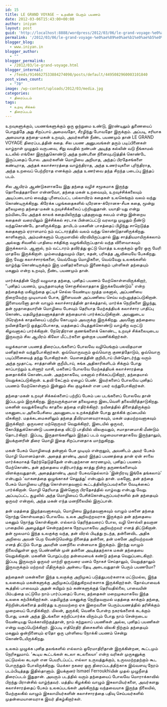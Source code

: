 ```yaml
---
id: 15
title: LE GRAND VOYAGE – உறவின் பெரும் பயணம்
date: 2012-03-06T15:43:00+00:00
author: iniyan
layout: post
guid: 'http://localhost:8888/wordpress/2012/03/06/le-grand-voyage-%e0%ae%89%e0%ae%b1%e0%ae%b5%e0%ae%bf%e0%ae%a9%e0%af%8d-%e0%ae%aa%e0%af%86%e0%ae%b0%e0%af%81%e0%ae%ae%e0%af%8d-%e0%ae%aa%e0%ae%af%e0%ae%a3%e0%ae%ae%e0%af%8d/'
permalink: '/2012/03/06/le-grand-voyage-%e0%ae%89%e0%ae%b1%e0%ae%b5%e0%ae%bf%e0%ae%a9%e0%af%8d-%e0%ae%aa%e0%af%86%e0%ae%b0%e0%af%81%e0%ae%ae%e0%af%8d-%e0%ae%aa%e0%ae%af%e0%ae%a3%e0%ae%ae%e0%af%8d/'
blogger_blog:
  - www.iniyan.in
blogger_author:
  - ""
blogger_permalink:
  - /2012/03/le-grand-voyage.html
blogger_internal:
  - /feeds/9146627533884274098/posts/default/4495082960003101840
post_views_count:
  - "70"
image: /wp-content/uploads/2012/03/media.jpg
categories:
  - திரைப்படம்
tags:
  - உறவு சிக்கல்
  - திரைப்படம்
---
```

உறவுகளுக்கும், பயணங்களுக்கும் ஒரு ஒற்றுமை உண்டு, இரண்டிலும் துணையைப் பொறுத்தே அது சிறப்பாய் அமைவதோ, சீரழிந்து போவதோ இருக்கும். அப்படி, சரியாக அமையாத தந்தை-மகன் உறவும், அவர்களின் நீண்ட பயணமும் தான் LE GRAND VOYAGE திரைப்படத்தின் கதை. சில பயண அனுபவங்கள் தரும் படிப்பினைகள் வாழ்நாள் முழுதும் வருபவை, சிறு வயதில் நண்பன் அடித்த கல்லின் வடு நீங்காமல் உடலில் எங்கோ இருந்துகொண்டு அந்த நண்பனை நினைவுபடுத்திக் கொண்டே இருப்பதைப் போல. அவர்களின் மொழியை அறியாத, அந்தப் பிரதேசங்களை கண்டிராத, அந்தக் கலாச்சாரத்தை வாழ்ந்திராத, அந்த உணர்வுகளை புரிந்திராத, அந்த உறவைப் பெற்றிராத எனக்கும் அந்த உணர்வை தந்த சிறந்த படைப்பு இந்தப் படம்.

<!--more-->

சில ஆயிரம் ஆண்டுகளாகவே இது தந்தை வழிச் சமூகமாக இருந்து தொலைத்ததாலோ என்னவோ, தந்தை மகன் உறவையும், உறவுச்சிக்கலையும் அடிப்படையாய் வைத்து புனையப்பட்ட பல்லாயிரம் கதைகள் உலகெங்கும் வலம் வந்து கொண்டிருக்கிறது. கிரேக்க பழங்கதைகளில் யுரேனசு-க்ரோனசு-சீயசு கதை, மூன்று தலைமுறை தந்தை-மகன் உறவுச்சிக்கலைப் பற்றியதுதான். யயாதி-யது என்று நம்மிடையே அந்தக் காலக் கதையிலிருந்து புத்தனாவது சுலபம் என்று இன்றைய கதைகள் வரையிலும் இச்சிக்கல் சரடாக பின்னப்பட்டு வரலாறு முழுதும் நீண்டு வந்துகொண்டே தானிருக்கிறது. தாயிடம் மகனின் பாசத்தைப் பிழிந்து சாறெடுத்த கதைகளும் ஏராளமாய் நம் வட்டாரத்தில் வலம் வந்து கொண்டுதானிருக்கிறது. காளிகளும், அம்மன்களும் பெருமளவில் விரவியிருப்பதால் இது சாத்தியமாயிருக்கலாம் அல்லது சிவனில் பாதியை சக்திக்கு வழங்கியிருப்பதால் வந்த விளைவாகவும் இருக்கலாம். ஆனால், நம் வட்டாரம் தவிர்த்து ஒட்டு மொத்த உலகுக்கும் ஒரே ஒரு மேரி மாதவே இருக்கிறாள். மும்மைத்துவமும் பிதா, சுதன், பரிசுத்த ஆவியையே பேசுகிறது.
இரு வேறு கலாச்சாரங்களை, வெவ்வேறு மொழிகளை, வெவ்வேறு உலகங்களில் வாழ்ந்து கொண்டிருக்கும் இரு மனிதர்களையும் இணைக்கும் புள்ளிகள் தந்தையும் மகனும் என்ற உறவும், நீண்ட பயணமும் தான்.

மார்க்கத்தின் நெறி வழுவாத தந்தை, புனிதப் பயணம் மேற்கொள்ளவிருக்கிறார், “புனிதப் பயணம், முடிந்தளவுக்கு சொகுசில்லாததாக இருக்கவேண்டும்” என்ற தந்தைக்கு மகிழுந்தை ஓட்டிச் செல்ல வேண்டிய மூத்த மகனால், அப்பணியை நிறைவேற்ற முடியாமல் போக, இளையவன் அப்பணியை செய்ய வற்புறுத்தப்படுகிறான். இளையவனோ தான் வாழும் கலாச்சாரத்தின் தாக்கத்தால், மார்க்க நெறிகளை இழந்து, தன் மூதாதையாரின் மொழியை பேசவும் தெரியாத மேற்கத்தியக் கலாச்சார பாதிப்பு கொண்ட மதமிழந்தவனாகத்தான் தந்தையால் பார்க்கப்படுகிறான். அவனுடைய பிரெஞ்சுக் காதலியைப் பற்றிய கோபமும் அவருக்கு இருக்கிறது. அவனோ தந்தையை நவீனத்தோடு ஒத்துப்போகாத, மதத்தைப் பிடித்துக்கொண்டு வாழ்கிற வறட்டு கிழவனாகப் பார்க்கிறான். நேரெதிரான குணங்களைக் கொண்ட, உறவுச் சிக்கலையுடைய இருவரும் சில ஆயிரம் கிலோ மீட்டர்களை ஒன்றாக பயணிக்கிறார்கள்.

வழக்கமான பயணத் திரைப்படங்களைப் போலவே வழியெங்கும் பலவிதமான மனிதர்கள் வந்துபோகிறார்கள். ஒவ்வொருவரும் ஒவ்வொரு குணத்தோடும், ஒவ்வொரு படிப்பினையைத் தந்து போகிறார்கள். மௌனத்தின் குறியீடாய் பின்தொடர்ந்து வரும் அந்த மூதாட்டி. சாத்தானின் குறீயிடாய், சுங்க அதிகாரிகளிடம் சிக்கும் போது காப்பாற்றும் உள்ளூர் வாசி, மகனைப் போலவே மேற்கத்தியக் கலாச்சாரத்தை தனதாக்கிக் கொண்டவன். அதற்காகவே, மகனால் ரசிக்கப்படுகிறார், தந்தையால் வெறுக்கப்படுகிறான். உதவி கேட்கும் ஏழைப் பெண். இவர்களைப் போலவே புனிதப் பயணம் மேற்கொள்ளும் இன்னும் சில குழுக்கள் என பலர் வந்துபோகிறார்கள்.

தந்தை-மகன் உறவுச் சிக்கல்களைப் பற்றிப் பேசும் பல படங்களைப் போலவே தான் இப்படமும் இருக்கிறது. இருவருக்குமான தலைமுறை இடைவெளி தலைவிரித்தாடுகிறது. மகனின் வயதுக்கேயுரிய காதலை தந்தை எதிர்க்கிறார். நவீனத்தில் திளைத்திருக்கும் மகனுடைய அலைபேசியை அவனுடைய உறக்கத்தின் போது தூக்கிக் குப்பையில் வீசுகிறார். மதக்கடமைகளிலும் தந்தை தீவிரமானவராகவும், மகன் மதமற்றவனாகவும் இருக்கிறார். ஒருவரை மற்றொருவர் வெறுக்கிறார், இடையில் ஒருவர், கோபித்துக்கொண்டு பயணத்தை விட்டு பாதியில் விலகுவதும், சமாதானமாகி மீண்டும் தொடர்கிறார். இப்படி, இருதளங்களிலும் இந்தப் படம் வழமையானதாகவே இருந்தாலும், இயக்குனரின் திரை மொழி இதை சிறப்பானதாக மாற்றுகிறது.

மகன் பேசும் மொழியைத் தன்னால் பேச முடியும் என்றாலும், அவனிடம் அவர் பேசும் மொழி மௌனம்தான். அதைத் தாண்டி அவர் இந்தப் பயணத்தை தான் ஏன் சாலை மார்க்கமாகத் தேர்ந்தெடுத்தேன் என்பதற்கான காரணமும், புனிதப் பயணம் மேற்கொண்ட தன் தந்தையை எதிர்பார்த்து காத்து நின்ற தருணங்களையும் விளக்குவதுதான், அதைத்தாண்டி அவர் பேசுவதெல்லாம் ‘இன்றிரவு இங்கே தங்கலாம்’ என்பதும் ‘வாகனத்தை ஒழுங்காகச் செலுத்து’ என்பதும் தான். மகனோ, தன் தந்தை பேசும் மொழியை புரிந்து கொள்ளாதவனாய் கூட்டத்திலிருப்பவர்களை வேடிக்கைப் பார்க்கிறான். மொழி தெரியாத இன்னொரு பிரதேசத்தில் வாழ்வது என்பது வேறு. அப்படிப்பட்ட சூழலில் அந்த மொழியைப் பேசிக்கொன்டிருப்பவர்களில் தன் தந்தையும் ஒருவர் என்றால், அந்த மகன் எந்த மனநிலையில் இருப்பான்.

தன் மதத்தை இழந்தவனாகவும், மொழியை இழந்தவனாகவும் வாழும் மகனை தந்தை நொந்து கொள்வதைப் போலவே. உலக அறிவற்றவராக இருக்கும் தன் தந்தையை மகனும் நொந்து கொள்கிறான். எல்லாம் தெரிந்தவரைப் போல, வழி சொல்லி தவறான பாதையில் அழைத்துச் சென்றதற்காக நேரடியாகவே அறிவற்றவர் எனத் திட்டுகிறான். தன் மூலமாய் இந்த உலகுக்கு வந்த, தன் விரல் பிடித்து நடந்த, தன்னைவிட அதிக அறிவை அவன் பெற வேன்டுமென்று நினைத்த தன்னை, தன் மகனே அறிவற்றவன் எனத் திட்டும் போது அவரின் மனநிலை என்னவாக இருக்கும். இரந்து வாழும் நிலையிலுள்ள ஒரு பெண்ணின் முன் தன்னை அடித்ததற்காக மகன் தந்தையை வெறுக்கிறான். மகனின் பொறுப்பற்ற தன்மையைக் கண்டு தந்தை வெறுப்படைகிறார். இப்படி இருவரும் ஒருவர் மாற்றி ஒருவரை மனம் நோகச் செய்தாலும், வெறுத்தாலும் இருவருக்கும் மற்றவர் மீதிருக்கும் அன்பை தேடி அடைவதுதான் பெரும் பயணமோ?

தந்தைகள் மகன்களை இந்த உலகுக்கு அறிமுகப் படுத்துபவர்களாக மட்டுமல்ல, இந்த உலகையும் மகன்களுக்கு அறிமுகப்படுத்துகிறவர்களாக இருக்கிறார்கள். தோல்பாவைக் கூத்தில் பாவையும் அதன் கயிறும் நம் கண்களுக்குத் தெரிவதில்லை, பாவையின் பிம்பத்தை மட்டுமே நாம் பார்ப்பதைப் போல, தந்தைகள் மறைமுகமாகவே இந்த உலகை கற்பிக்கிறார்கள். மதமிழந்த மகனுக்கு நெறிதவறாமல் மதத்தை காக்கும் தந்தை, சிற்றின்பங்களைத் தவிர்த்து உருவமற்றை ஏக இறைவனை பெரும்பயணத்தில் தரிசிக்கும் முறையைப் போதிக்கிறார். மிலன், துருக்கி, வெனிசு போன்ற நகரங்களைக் கடக்கும் போது, மகன் அந்த இடங்களை சுற்றிப்பார்க்க விரும்பும் போது நாம் சென்றடைய வேண்டியது மெக்காவிற்குத்தான், நாம் சுற்றுலாப் பயணிகள் அல்ல, புனிதப் பயணிகள் என்று வகுப்பெடுக்கிறார். இப்படி எதிரெதிர் திசைகளில் விலகி நிற்கும் தந்தையும் மகனும் ஒன்றினையும் ஏதோ ஒரு புள்ளியை நோக்கி பயணம் சென்று கொண்டேயிருக்கிறது.

உலகம் முழுக்க புனித தலங்களில் எல்லாம் ஒரேமாதிரிதான் இருக்கின்றன, கூட்டமும் நெரிசலுமாய். ‘கூடிய கூட்டங்கள் கடலா கடலலையா’ என்ற வரிகள் முருகனுக்கு மட்டுமல்ல கடவுள் என பெயரிடப்பட்ட எல்லா உருவத்துக்கும், உருவமற்றதற்கும் கூட பொருந்தும் போலிருக்கிறது. மெக்கா நகரை ஒரு திரைப்படத்திற்காக இவ்வளவு நேரம் படம்பிடித்தது இதில்தானாம். இயக்குனர் Ismael Ferroukhiயின்  முதல் முழுநீளத் திரைப்படம் இதுதான். அவரும் படத்தில் வரும் தந்தையைப் போலவே மொராக்காவில் பிறந்து பிரான்சில் வாழ்ந்தவர். மத்திய கிழக்கில் வாழும் இசுலாமியர்களை, அவர்களது கலாச்சாரத்தைப் பேசும் உலகப்படங்கள் அங்கிருந்து வந்தவையாக இருந்த நிலையில், மேற்குலகில் வாழும் இசுலாமியர்களின் கலாச்சாரத்தை பதிவு செய்பவர்களில் முதன்மையானவராக இவர் திகழ்கிறார்கள்.